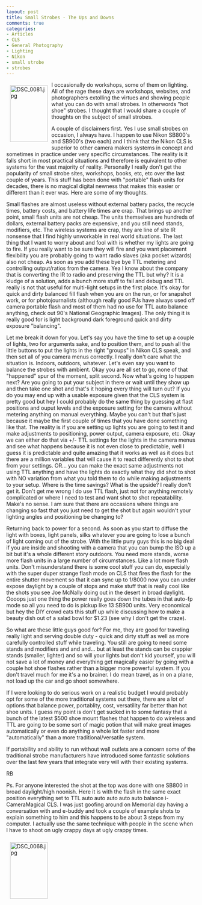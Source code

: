 ```yaml
---
layout: post
title: Small Strobes - The Ups and Downs
comments: true
categories:
- Articles
- CLS
- General Photography
- Lighting
- Nikon
- small strobe
- strobes
---
```

<a rel="lightbox" href="/wp-content/uploads/2009/05/DSC_0081.jpg"><img title="DSC_0081.jpg" src="/wp-content/uploads/2009/05/.thumbs/.DSC_0081.jpg" border="0" alt="DSC_0081.jpg" hspace="10" vspace="10" width="100" height="150" align="left" /></a>I occasionally do workshops, some of them on lighting. All of the rage these days are workshops, websites, and photographers extolling the virtues and showing people what you can do with small strobes. In otherwords "hot shoe" strobes. I thought that I would share a couple of thoughts on the subject of small strobes.

A couple of disclaimers first. Yes I use small strobes on occasion, I always have. I happen to use Nikon SB800's and SB900's (two each) and I think that the Nikon CLS is superior to other camera makers systems in concept and sometimes in practice under very specific circumstances. The reality is it falls short in most practical situations and therefore is equivalent to other systems for the vast majority of reality. Personally I really don't get the popularity of small strobe sites, workshops, books, etc, etc over the last couple of years. This stuff has been done with "portable" flash units for decades, there is no magical digital newness that makes this easier or different than it ever was. Here are some of my thoughts.

Small flashes are almost useless without external battery packs, the recycle times, battery costs, and battery life times are crap. That brings up another point, small flash units are not cheap. The units themselves are hundreds of dollars, external battery packs are expensive, and you still need stands, modifiers, etc. The wireless systems are crap, they are line of site IR nonsense that I find highly unworkable in real world situations. The last thing that I want to worry about and fool with is whether my lights are going to fire. If you really want to be sure they will fire and you want placement flexibility you are probably going to want radio slaves (aka pocket wizards) also not cheap. As soon as you add these bye bye TTL metering and controlling output/ratios from the camera. Yea I know about the company that is converting the IR to radio and preserving the TTL but why? It is a kludge of a solution, adds a bunch more stuff to fail and debug and TTL really is not that useful for multi-light setups in the first place. It's okay for quick and dirty balanced fill flash when you are on the run, or for snapshot work, or for photojournalists (although really good PJs have always used off camera portable flash and most of them had no use for TTL auto balance anything, check out 90's National Geographic Images). The only thing it is really good for is light background dark foreground quick and dirty exposure "balancing".

Let me break it down for you. Let's say you have the time to set up a couple of lights, two for arguments sake, and to position them, and to push all the little buttons to put the lights in the right "groups" in Nikon CLS speak, and then set all of you camera menus correctly. I really don't care what the situation is. Indoors, outdoors, whatever. Let's even say you want to balance the strobes with ambient. Okay you are all set to go, none of that "happened" spur of the moment, split second. Now what's going to happen next? Are you going to put your subject in there or wait until they show up and then take one shot and that's it hoping every thing will turn out? If you do you may end up with a usable exposure given that the CLS system is pretty good but hey I could probably do the same thing by guessing at flast positions and ouput levels and the exposure setting for the camera without metering anything on manual everything. Maybe you can't but that's just because it maybe the first couple of times that you have done something like that. The reality is if you are setting up lights you are going to test it and make adjustments to positioning, power output, camera exposure, etc. Okay we can either do that via +/- TTL settings for the lights in the camera menus and see what happens because it is not even close to predictable, well I guess it is predictable and quite amazing that it works as well as it does but there are a million variables that will cause it to react differently shot to shot from your settings. OR... you can make the exact same adjustments not using TTL anything and have the lights do exactly what they did shot to shot with NO variation from what you told them to do while making adjustments to your setup. Where is the time savings? What is the upside? I really don't get it. Don't get me wrong I do use TTL flash, just not for anything remotely complicated or where I need to test and want shot to shot repeatability. Make's no sense. I am sure that there are occasions where things are changing so fast that you just need to get the shot but again wouldn't your lighting angles and positioning be changing to?

Returning back to power for a second. As soon as you start to diffuse the light with boxes, light panels, silks whatever you are going to lose a bunch of light coming out of the strobe. With the little puny guys this is no big deal if you are inside and shooting with a camera that you can bump the ISO up a bit but it's a whole different story outdoors. You need more stands, worse more flash units in a large number of circumstances. Like a lot more flash units. Don't misunderstand there is some cool stuff you can do, especially with the super duper strange flash mode on CLS that fires the flash for the entire shutter movement so that it can sync up to 1/8000 now you can under expose daylight by a couple of stops and make stuff that is really cool like the shots you see Joe McNally doing out in the desert in broad daylight. Oooops just one thing the power really goes down the tubes in that auto-fp mode so all you need to do is pickup like 13 SB900 units. Very economical but hey the DIY crowd eats this stuff up while discussing how to make a beauty dish out of a salad bowl for $1.23 (see why I don't get the craze).

So what are these little guys good for? For me, they are good for traveling really light and serving double duty - quick and dirty stuff as well as more carefully controlled stuff while traveling. You still are going to need some stands and modifiers and and and... but at least the stands can be crappier stands (smaller, lighter) and so will your lights but don't kid yourself, you will not save a lot of money and everything get magically easier by going with a couple hot shoe flashes rather than a bigger more powerful system. If you don't travel much for me it's a no brainer. I do mean travel, as in on a plane, not load up the car and go shoot somewhere.

If I were looking to do serious work on a realistic budget I would probably opt for some of the more traditional systems out there, there are a lot of options that balance power, portablity, cost, versatility far better than hot shoe units. I guess my point is don't get sucked in to some fantasy that a bunch of the latest $500 shoe mount flashes that happen to do wireless and TTL are going to be some sort of magic potion that will make great images automatically or even do anything a whole lot faster and more "automatically" than a more traditional/versatile system.

If portability and ability to run without wall outlets are a concern some of the traditional strobe manufacturers have introduced some fantastic solutions over the last few years that integrate very will with their existing systems.

RB

Ps. For anyone interested the shot at the top was done with one SB800 in broad daylight/high noonish. Here it is with the flash in the same exact position everything set to TTL auto auto auto auto auto balance i-CameraMagical CLS. I was just goofing around on Memorial day having a conversation with and e-buddy and took a couple of example shots to explain something to him and this happens to be about 3 steps from my computer. I actually use the same technique with people in the scene when I have to shoot on ugly crappy days at ugly crappy times.

<a rel="lightbox" href="/wp-content/uploads/2009/05/DSC_0068.jpg"><img title="DSC_0068.jpg" src="/wp-content/uploads/2009/05/.thumbs/.DSC_0068.jpg" border="0" alt="DSC_0068.jpg" hspace="10" vspace="10" width="100" height="150" align="left" /></a>